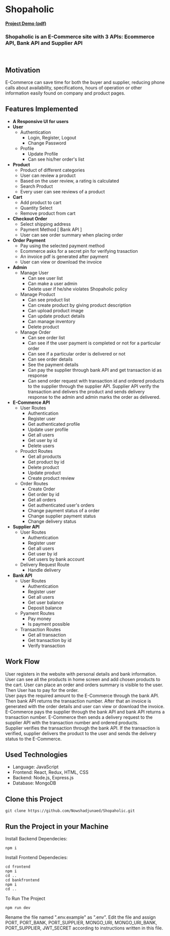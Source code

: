 # Shopaholic

<b>[Project Demo (pdf)](https://docs.google.com/viewer?url=https://raw.githubusercontent.com/Nowshadjunaed/Shopaholic/main/Shopaholic-Demo.pdf)</b>

### <b>Shopaholic is an E-Commerce site with 3 APIs: Ecommerce API, Bank API and Supplier API</b>

<br/>

## Motivation

E-Commerce can save time for both the buyer and supplier, reducing phone calls about availability, specifications, hours of operation or other information easily found on company and product pages.

## Features Implemented

- <b> A Responsive UI for users </b>
- <b> User </b>
  - Authentication
    - Login, Register, Logout
    - Change Password
  - Profile
    - Update Profile
    - Can see his/her order's list
- <b> Product </b>
  - Product of different categories
  - User can review a product
  - Based on the user review, a rating is calculated
  - Search Product
  - Every user can see reviews of a product
- <b> Cart </b>
  - Add product to cart
  - Quantity Select
  - Remove product from cart
- <b> Checkout Order </b>
  - Select shipping address
  - Payment Method [ Bank API ]
  - User can see order summary when placing order
- <b> Order Payment </b>
  - Pay using the selected payment method
  - Ecommerce asks for a secret pin for verifying trasaction
  - An invoice pdf is generated after payment
  - User can view or download the invoice
- <b> Admin </b>
  - Manage User
    - Can see user list
    - Can make a user admin
    - Delete user if he/she violates Shopaholic policy
  - Manage Product
    - Can see product list
    - Can create product by giving product description
    - Can upload product image
    - Can update product details
    - Can manage inventory
    - Delete product
  - Manage Order
    - Can see order list
    - Can see if the user payment is completed or not for a particular order
    - Can see if a particular order is delivered or not
    - Can see order details
    - See the payment details
    - Can pay the supplier through bank API and get transaction id as response
    - Can send order request with transaction id and ordered products to the supplier through the supplier API. Supplier API verify the transaction and delivers the product and sends delivery response to the admin and admin marks the order as delivered.
- <b> E-Commerce API </b>
  - User Routes
    - Authentication
    - Register user
    - Get authenticated profile
    - Update user profile
    - Get all users
    - Get user by id
    - Delete users
  - Proudct Routes
    - Get all products
    - Get product by id
    - Delete product
    - Update product
    - Create product review
  - Order Routes
    - Create Order
    - Get order by id
    - Get all orders
    - Get authenticated user's orders
    - Change payment status of a order
    - Change supplier payment status
    - Change delivery status
- <b>Supplier API</b>
  - User Routes
    - Authentication
    - Register user
    - Get all users
    - Get user by id
    - Get users by bank account
  - Delivery Request Route
    - Handle delivery
- <b>Bank API</b>
  - User Routes
    - Authentication
    - Register user
    - Get all users
    - Get user balance
    - Deposit balance
  - Pyament Routes
    - Pay money
    - Is payment possible
  - Transaction Routes
    - Get all transaction
    - Get transaction by id
    - Verify transaction

## Work Flow

User registers in the website with personal details and bank information. User can see all the products in home screen and add chosen products to the cart. User can place an order and orders summary is visible to the user. Then User has to pay for the order.<br>
User pays the required amount to the E-Commerce through the bank API. Then bank API returns the transaction number. After that an invoice is generated with the order details and user can view or download the invoice.<br>
E-Commerce pays the supplier through the bank API and bank API returns a transaction number. E-Commerce then sends a delivery request to the supplier API with the transaction number and ordered products.
<br>
Supplier verifies the transaction through the bank API. If the transaction is verified, supplier delivers the product to the user and sends the delivery status to the E-Commerce.

## Used Technologies

- Language: JavaScript
- Frontend: React, Redux, HTML, CSS
- Backend: Node.js, Express.js
- Database: MongoDB

## Clone this Project

```
git clone https://github.com/Nowshadjunaed/Shopaholic.git
```

## Run the Project in your Machine

Install Backend Dependecies:

```
npm i
```

Install Frontend Dependecies:

```
cd frontend
npm i
cd ..
cd bankfrontend
npm i
cd ..
```

To Run The Project

```
npm run dev
```

Rename the file named ".env.example" as ".env". Edit the file and assign PORT, PORT_BANK, PORT_SUPPLIER, MONGO_URI, MONGO_URI_BANK, PORT_SUPPLIER, JWT_SECRET according to instructions written in this file.  
<br>

